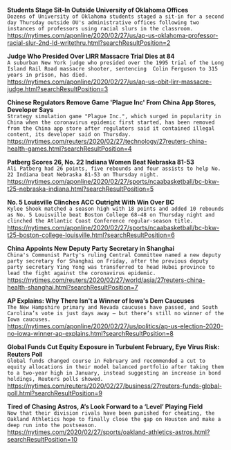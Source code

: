 **Students Stage Sit-In Outside University of Oklahoma Offices**\
`Dozens of University of Oklahoma students staged a sit-in for a second day Thursday outside OU's administrative offices following two instances of professors using racial slurs in the classroom.`\
https://nytimes.com/aponline/2020/02/27/us/ap-us-oklahoma-professor-racial-slur-2nd-ld-writethru.html?searchResultPosition=2

**Judge Who Presided Over LIRR Massacre Trial Dies at 84**\
`A suburban New York judge who presided over the 1995 trial of the Long Island Rail Road massacre shooter, sentencing  Colin Ferguson to 315 years in prison, has died.`\
https://nytimes.com/aponline/2020/02/27/us/ap-us-obit-lirr-massacre-judge.html?searchResultPosition=3

**Chinese Regulators Remove Game 'Plague Inc' From China App Stores, Developer Says**\
`Strategy simulation game "Plague Inc.", which surged in popularity in China when the coronavirus epidemic first started, has been removed from the China app store after regulators said it contained illegal content, its developer said on Thursday. `\
https://nytimes.com/reuters/2020/02/27/technology/27reuters-china-health-games.html?searchResultPosition=4

**Patberg Scores 26, No. 22 Indiana Women Beat Nebraska 81-53**\
`Ali Patberg had 26 points, five rebounds and four assists to help No. 22 Indiana beat Nebraska 81-53 on Thursday night.`\
https://nytimes.com/aponline/2020/02/27/sports/ncaabasketball/bc-bkw-t25-nebraska-indiana.html?searchResultPosition=5

**No. 5 Louisville Clinches ACC Outright With Win Over BC**\
`Kylee Shook matched a season high with 18 points and added 10 rebounds as No. 5 Louisville beat Boston College 68-48 on Thursday night and clinched the Atlantic Coast Conference regular-season title.`\
https://nytimes.com/aponline/2020/02/27/sports/ncaabasketball/bc-bkw-t25-boston-college-louisville.html?searchResultPosition=6

**China Appoints New Deputy Party Secretary in Shanghai**\
`China's Communist Party's ruling Central Committee named a new deputy party secretary for Shanghai on Friday, after the previous deputy party secretary Ying Yong was transferred to head Hubei province to lead the fight against the coronavirus epidemic.`\
https://nytimes.com/reuters/2020/02/27/world/asia/27reuters-china-health-shanghai.html?searchResultPosition=7

**AP Explains: Why There Isn't a Winner of Iowa's Dem Caucuses**\
`The New Hampshire primary and Nevada caucuses have passed, and South Carolina’s vote is just days away — but there’s still no winner of the Iowa caucuses.`\
https://nytimes.com/aponline/2020/02/27/us/politics/ap-us-election-2020-no-iowa-winner-ap-explains.html?searchResultPosition=8

**Global Funds Cut Equity Exposure in Turbulent February, Eye Virus Risk: Reuters Poll**\
`Global funds changed course in February and recommended a cut to equity allocations in their model balanced portfolio after taking them to a two-year high in January, instead suggesting an increase in bond holdings, Reuters polls showed.`\
https://nytimes.com/reuters/2020/02/27/business/27reuters-funds-global-poll.html?searchResultPosition=9

**Tired of Chasing Astros, A’s Look Forward to a ‘Level’ Playing Field**\
`Now that their division rivals have been punished for cheating, the Oakland Athletics hope to finally close the gap on Houston and make a deep run into the postseason.`\
https://nytimes.com/2020/02/27/sports/oakland-athletics-astros.html?searchResultPosition=10

